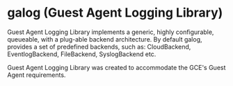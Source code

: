 # galog (Guest Agent Logging Library)

Guest Agent Logging Library implements a generic, highly configurable, queueable,
with a plug-able backend architecture. By default galog, provides a set of
predefined backends, such as: CloudBackend, EventlogBackend, FileBackend,
SyslogBackend etc.

Guest Agent Logging Library was created to accommodate the GCE's Guest Agent
requirements.
